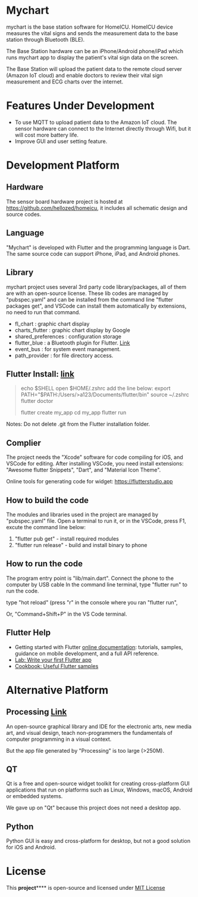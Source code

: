 # Mychart 
mychart is the base station software for HomeICU. HomeICU device measures the vital signs and sends the measurement data to the base station through Bluetooth (BLE).

The Base Station hardware can be an iPhone/Android phone/iPad which runs mychart app to display the patient's vital sign data on the screen. 

The Base Station will upload the patient data to the remote cloud server (Amazon IoT cloud) and enable doctors to review their vital sign measurement and ECG charts over the internet.

# Features Under Development
* To use MQTT to upload patient data to the Amazon IoT cloud. The sensor hardware can connect to the Internet directly through Wifi, but it will cost more battery life.
* Improve GUI and user setting feature.

# Development Platform

##  Hardware
The sensor board hardware project is hosted at https://github.com/hellozed/homeicu, it includes all schematic design and source codes.

## Language

"Mychart" is developed with Flutter and the programming language is Dart. The same source code can support iPhone, iPad, and Android phones.

## Library

mychart project uses several 3rd party code library/packages, all of them are with an open-source license. These lib codes are managed by "pubspec.yaml" and can be installed from the command line "flutter packages get", and VSCode can install them automatically by extensions, no need to run that command.

- fl_chart : graphic chart display
- charts_flutter : graphic chart display by Google
- shared_preferences : configuration storage 
- flutter_blue : a Bluetooth plugin for Flutter. [Link](https://pub.dev/packages/flutter_blue)
- event_bus : for system event management.
- path_provider : for file directory access.


## Flutter Install: [link](https://flutter.dev/docs/get-started/install/macos)

> echo $SHELL
> open $HOME/.zshrc
> add the line below:
> export PATH="$PATH:/Users/>a123/Documents/flutter/bin"
> source ~/.zshrc
> flutter doctor
>
> flutter create my_app
> cd my_app 
> flutter run

Notes: Do not delete .git from the Flutter installation folder.

## Complier
The project needs the "Xcode" software for code compiling for iOS, and VSCode for editing. After installing VSCode, you need install extensions: "Awesome flutter Snippets", "Dart", and "Material Icon Theme".

Online tools for generating code for widget:
https://flutterstudio.app

## How to build the code
The modules and libraries used in the project are managed by "pubspec.yaml" file. 
Open a terminal to run it, or in the VSCode, press F1,
excute the command line below:
1. "flutter pub get" - install required modules
2. "flutter run release" - build and install binary to phone
   
## How to run the code

The program entry point is "lib/main.dart".
Connect the phone to the computer by USB cable
In the command line terminal, type "flutter run" to run the code.

type "hot reload" (press "r" in the console where you ran "flutter run",

Or, "Command+Shift+P" in the VS Code terminal.

## Flutter Help

- Getting started with Flutter
[online documentation](https://flutter.dev/docs): tutorials, samples, guidance on mobile development, and a full API reference.
- [Lab: Write your first Flutter app](https://flutter.dev/docs/get-started/codelab)
- [Cookbook: Useful Flutter samples](https://flutter.dev/docs/cookbook)

# Alternative Platform

## Processing [Link](https://processing.org) 
An open-source graphical library and IDE for the electronic arts, new media art, and visual design,  teach non-programmers the fundamentals of computer programming in a visual context. 

But the app file generated by "Processing" is too large (>250M).

## QT
Qt is a free and open-source widget toolkit for creating cross-platform GUI applications that run on platforms such as Linux, Windows, macOS, Android or embedded systems.

We gave up on "Qt" because this project does not need a desktop app. 

## Python
Python GUI is easy and cross-platform for desktop, but not a good solution for iOS and Android.

# License

This **project****** is open-source and licensed under [MIT License](http://opensource.org/licenses/MIT)